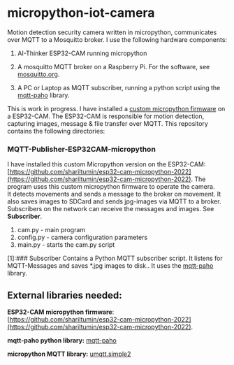# micropython-iot-camera

Motion detection security camera written in micropython, communicates over MQTT to a Mosquitto broker. I use the following hardware components: 
 
1. AI-Thinker ESP32-CAM running micropython

2. A mosquitto MQTT broker on a Raspberry Pi. For the software, see [mosquitto.org](mosquitto.org).

3. A PC or Laptop as MQTT subscriber, running a python script using the [mqtt-paho](https://pypi.org/project/paho-mqtt/) library.

This is work in progress. I have installed a [custom micropython firmware](https://github.com/shariltumin/esp32-cam-micropython-2022) on a ESP32-CAM. 
The ESP32-CAM is responsible for motion detection, capturing images, message & file transfer over MQTT.
This repository contains the following directories:

### MQTT-Publisher-ESP32CAM-micropython
I have installed this custom Micropython version on the ESP32-CAM: [https://github.com/shariltumin/esp32-cam-micropython-2022](https://github.com/shariltumin/esp32-cam-micropython-2022). 
The program uses this custom micropython firmware to operate the camera.  
It detects movements and sends a message to the broker on movement. It also saves images to SDCard and sends jpg-images via MQTT to a broker.
Subscribers on the network can receive the messages and images. See __Subscriber__.

1. cam.py - main program
2. config.py - camera configuration parameters
3. main.py - starts the cam.py script

[1]:### Subscriber
Contains a Python MQTT subscriber script. It listens for MQTT-Messages and saves *.jpg images to disk.. It uses the [mqtt-paho](https://pypi.org/project/paho-mqtt/) library.

## External libraries needed:

__ESP32-CAM micropython firmware__: 
[https://github.com/shariltumin/esp32-cam-micropython-2022](https://github.com/shariltumin/esp32-cam-micropython-2022). 

__mqtt-paho python library:__
[mqtt-paho](https://pypi.org/project/paho-mqtt/)

__micropython MQTT library:__
[umqtt.simple2](https://github.com/fizista/micropython-umqtt.simple2)

